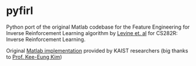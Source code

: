 # pyfirl

Python port of the original Matlab codebase for 
the Feature Engineering for Inverse Reinforcement Learning algorithm by
[Levine et. al](https://papers.nips.cc/paper_files/paper/2010/hash/a8f15eda80c50adb0e71943adc8015cf-Abstract.html) 
for CS282R: Inverse Reinforcement Learning.

Original 
[Matlab implementation](https://ailab.kaist.ac.kr/codes/bayesian-nonparametric-feature-construction-for-irl)
provided by KAIST researchers (big thanks to [Prof. Kee-Eung Kim](keeeung.kim@kaist.edu))
